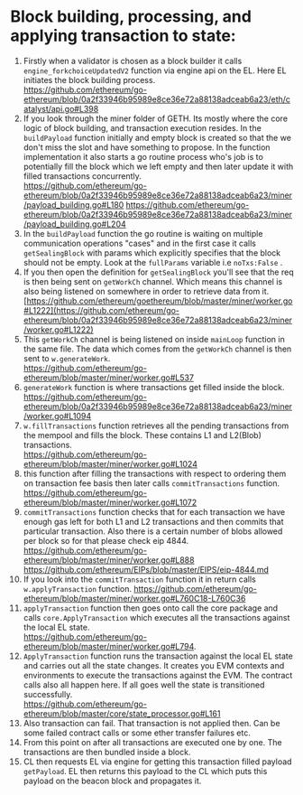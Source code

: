 # Block building, processing, and applying transaction to state:

 1. Firstly when a validator is chosen as a block builder it calls `engine_forkchoiceUpdatedV2`  function via engine api on the EL. Here EL initiates the block building process.  
https://github.com/ethereum/go-ethereum/blob/0a2f33946b95989e8ce36e72a88138adceab6a23/eth/catalyst/api.go#L398 
 2. If you look through the miner folder of GETH. Its mostly where the core logic of block building, and transaction execution resides. In the `buildPayload`  function initially and empty block is created so that the we don't miss the slot and have something to propose. In the function implementation it also starts a go routine process who's job is to potentially fill the block which we left empty and then later update it with filled transactions concurrently.  
https://github.com/ethereum/go-ethereum/blob/0a2f33946b95989e8ce36e72a88138adceab6a23/miner/payload_building.go#L180                                                                                                   https://github.com/ethereum/go-ethereum/blob/0a2f33946b95989e8ce36e72a88138adceab6a23/miner/payload_building.go#L204
 3. In the `buildPayload`  function the go routine is waiting on multiple communication operations "cases"  and in the first case it calls `getSealingBlock`  with params which explicitly specifies that the block should not be empty. Look at the `fullParams` variable i.e `noTxs:False` .
 4. If you then open the definition for `getSealingBlock`  you'll see that the req is then being sent on `getWorkCh`  channel. Which means this channel is also being listened on somewhere in order to retrieve data from it. [https://github.com/ethereum/goethereum/blob/master/miner/worker.go#L1222](https://github.com/ethereum/go-ethereum/blob/0a2f33946b95989e8ce36e72a88138adceab6a23/miner/worker.go#L1222)
 5. This `getWorkCh` channel is being listened on inside `mainLoop`  function in the same file. The data which comes from the  `getWorkCh` channel is then sent to `w.generateWork`.  
https://github.com/ethereum/go-ethereum/blob/master/miner/worker.go#L537
 6. `generateWork`  function is where transactions get filled inside the block.  
https://github.com/ethereum/go-ethereum/blob/0a2f33946b95989e8ce36e72a88138adceab6a23/miner/worker.go#L1094
 7. `w.fillTransactions` function retrieves all the pending transactions from the mempool and fills the block. These contains L1 and L2(Blob) transactions.  
https://github.com/ethereum/go-ethereum/blob/master/miner/worker.go#L1024
 8. this function after filling the transactions with respect to ordering them on transaction fee basis then later calls `commitTransactions`  function.  
https://github.com/ethereum/go-ethereum/blob/master/miner/worker.go#L1072
 9. `commitTransactions`  function checks that for each transaction we have enough gas left for both L1 and L2 transactions and then commits that particular transaction. Also there is a certain number of blobs allowed per block so for that please check eip 4844.  
https://github.com/ethereum/go-ethereum/blob/master/miner/worker.go#L888 https://github.com/ethereum/EIPs/blob/master/EIPS/eip-4844.md
 10. If you look into the `commitTransaction`  function it in return calls `w.applyTransaction` function.                                                                                    https://github.com/ethereum/go-ethereum/blob/master/miner/worker.go#L760C18-L760C36 
 11. `applyTransaction`  function then goes onto call the core package and calls `core.ApplyTransaction`  which executes all the transactions against the local EL state.  
https://github.com/ethereum/go-ethereum/blob/master/miner/worker.go#L794.
 12. `ApplyTransaction`  function runs the transaction against the local EL state and carries out all the state changes. It creates you EVM contexts and environments to execute the transactions against the EVM. The contract calls also all happen here. If all goes well the state is transitioned successfully.     
https://github.com/ethereum/go-ethereum/blob/master/core/state_processor.go#L161
13. Also transaction can fail. That transaction is not applied then. Can be some failed contract calls or some ether transfer failures etc.  
14. From this point on after all transactions are executed one by one. The transactions are then bundled inside a block.  
15. CL then requests EL via engine for getting this transaction filled payload `getPayload`. EL then returns this payload to the CL which puts this payload on the beacon block and propagates it.
 
